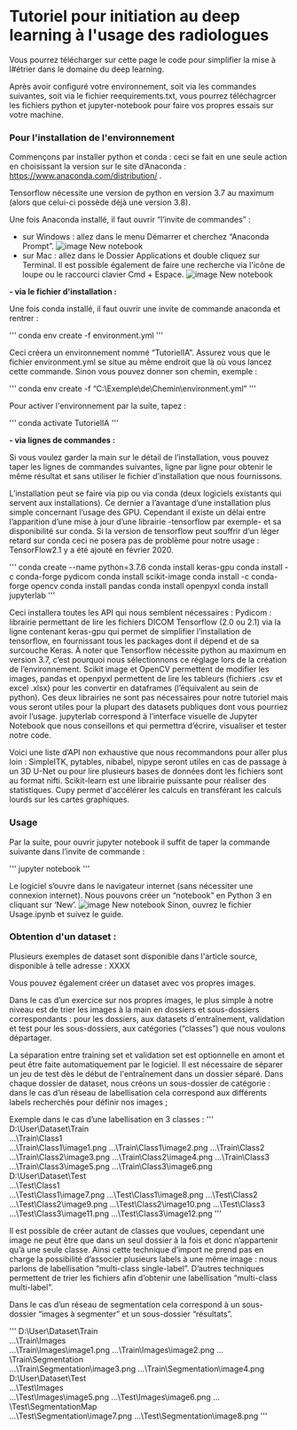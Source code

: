 # Tutoriel pour initiation au deep learning à l'usage des radiologues
Vous pourrez télécharger sur cette page le code pour simplifier la mise à l#étrier dans le domaine du deep learning.

Après avoir configuré votre environnement, soit via les commandes suivantes, soit via le fichier reequirements.txt, vous pourrez téléchagrcer les fichiers python et jupyter-notebook pour faire vos propres essais sur votre machine.

### Pour l'installation de l'environnement

Commençons par installer python et conda : ceci se fait en une seule action en choisissant la version sur le site d’Anaconda : https://www.anaconda.com/distribution/ .

Tensorflow nécessite une version de python en version 3.7 au maximum (alors que celui-ci possède déjà une version 3.8).

Une fois Anaconda installé, il faut ouvrir “l’invite de commandes” : 
- sur Windows : allez dans le menu Démarrer et cherchez “Anaconda Prompt”.
![image New notebook](https://github.com/oerton42/Tutoriel_DeepLearning_Radiologie/blob/master/Annotation%202020-05-08%20095907.png?raw=true)
- sur Mac : allez dans le Dossier Applications et double cliquez sur Terminal. Il est possible également de faire une recherche via l'icône de loupe ou le raccourci clavier Cmd + Espace.
![image New notebook](https://github.com/oerton42/Tutoriel_DeepLearning_Radiologie/blob/master/Annotation%202020-05-08%200959072.png?raw=true)




**- via le fichier d'installation :**

Une fois conda installé, il faut ouvrir une invite de commande anaconda et rentrer :

'''
conda env create -f environment.yml
'''

Ceci créera un environnement nommé “TutorielIA”. Assurez vous que le fichier environment.yml
se situe au même endroit que là où vous lancez cette commande. Sinon vous pouvez donner son chemin, exemple : 

'''
conda env create -f “C:\\Exemple\de\Chemin\environment.yml”
'''

Pour activer l'environnement par la suite, tapez :

'''
conda activate TutorielIA
'''



**- via lignes de commandes :**

Si vous voulez garder la main sur le détail de l’installation, vous pouvez taper les lignes de commandes suivantes, ligne par ligne pour obtenir le même résultat et sans utiliser le fichier d’installation que nous fournissons. 

L’installation peut se faire via pip ou via conda (deux logiciels existants qui servent aux installations). Ce dernier a l’avantage d’une installation plus simple concernant l’usage des GPU. Cependant il existe un délai entre l’apparition d’une mise à jour d’une librairie -tensorflow par exemple- et sa disponibilité sur conda. Si la version de tensorflow peut souffrir d’un léger retard sur conda ceci ne posera pas de problème pour notre usage : TensorFlow2.1 y a été ajouté en février 2020.
 

'''
conda create --name <env>  python=3.7.6
conda install keras-gpu
conda install -c conda-forge pydicom
conda install scikit-image
conda install -c conda-forge opencv
conda install pandas
conda install openpyxl
conda install jupyterlab
 '''


Ceci installera toutes les API qui nous semblent nécessaires :
Pydicom  : librairie permettant de lire les fichiers DICOM
Tensorflow (2.0 ou 2.1) via la ligne contenant keras-gpu qui permet de simplifier l’installation de tensorflow, en fournissant tous les packages dont il dépend et de sa surcouche Keras. À noter que Tensorflow nécessite python au maximum en version 3.7, c’est pourquoi nous sélectionnons ce réglage lors de la création de l’environnement.
Scikit image et OpenCV permettent de modifier les images, 
pandas et openpyxl permettent de lire les tableurs (fichiers .csv et excel .xlsx) pour les convertir en dataframes (l’équivalent au sein de python). Ces deux librairies ne sont pas nécessaires pour notre tutoriel mais vous seront utiles pour la plupart des datasets publiques dont vous pourriez avoir l’usage.
jupyterlab correspond à l’interface visuelle de Jupyter Notebook que nous conseillons et qui permettra d’écrire, visualiser et tester notre code.

Voici une liste d’API non exhaustive que nous recommandons pour aller plus loin :
SimpleITK, pytables, nibabel, nipype  seront utiles en cas de passage à un 3D U-Net ou pour lire plusieurs bases de données dont les fichiers sont au format nifti. Scikit-learn est une librairie puissante pour réaliser des statistiques. Cupy permet d'accélérer les calculs en transférant les calculs lourds sur les cartes graphiques.





### Usage
Par la suite, pour ouvrir jupyter notebook il suffit de taper la commande suivante dans l’invite de commande :

'''
jupyter notebook
'''

Le logiciel s’ouvre dans le navigateur internet (sans nécessiter une connexion internet). Nous pouvons créer un “notebook” en Python 3 en cliquant sur ‘New’.
![image New notebook](https://github.com/oerton42/Tutoriel_DeepLearning_Radiologie/blob/master/Annotation%202020-05-08%20095904572.png?raw=true)
Sinon, ouvrez le fichier Usage.ipynb et suivez le guide.



### Obtention d'un dataset :

Plusieurs exemples de dataset sont disponible dans l'article source, disponible à telle adresse : XXXX

Vous pouvez également créer un dataset avec vos propres images.



Dans le cas d’un exercice sur nos propres images, le plus simple à notre niveau est de trier les images à la main en dossiers et sous-dossiers correspondants :
pour les dossiers, aux datasets d'entraînement, validation et test
pour les sous-dossiers, aux catégories (“classes”) que nous voulons départager.

La séparation entre training set et validation set est optionnelle en amont et peut être faite automatiquement par le logiciel. Il est nécessaire de séparer un jeu de test dès le début de l'entraînement dans un dossier séparé.
Dans chaque dossier de dataset, nous créons un sous-dossier de catégorie : 
dans le cas d’un réseau de labellisation cela correspond aux différents labels recherchés pour définir nos images ; 

Exemple dans le cas d’une labellisation en 3 classes :
'''
D:\User\Dataset\Train\
                       …\Train\Class1\
                       …\Train\Class1\image1.png
                       …\Train\Class1\image2.png
                       …\Train\Class2\
                       …\Train\Class2\image3.png
                       …\Train\Class2\image4.png
                       …\Train\Class3\
                       …\Train\Class3\image5.png
                       …\Train\Class3\image6.png
D:\User\Dataset\Test\
                       …\Test\Class1\
                       …\Test\Class1\image7.png
                       …\Test\Class1\image8.png
                       …\Test\Class2\
                       …\Test\Class2\image9.png
                       …\Test\Class2\image10.png
                       …\Test\Class3\
                       …\Test\Class3\image11.png
                       …\Test\Class3\image12.png
'''

Il est possible de créer autant de classes que voulues, cependant une image ne peut être que dans un seul dossier à la fois et donc n’appartenir qu’à une seule classe. Ainsi cette technique d’import ne prend pas en charge la possibilité d’associer plusieurs labels à une même image : nous parlons de labellisation “multi-class single-label”. D’autres techniques permettent de trier les fichiers afin d’obtenir une labellisation “multi-class multi-label”.



Dans le cas d’un réseau de segmentation cela correspond à un sous-dossier “images à segmenter” et un sous-dossier “résultats”.

'''
D:\User\Dataset\Train\
                       …\Train\Images\
                       …\Train\Images\image1.png
                       …\Train\Images\image2.png
                       …\Train\Segmentation\
                       …\Train\Segmentation\image3.png
                       …\Train\Segmentation\image4.png
D:\User\Dataset\Test\
                       …\Test\Images\
                       …\Test\Images\image5.png
                       …\Test\Images\image6.png
                       …\Test\SegmentationMap\
                       …\Test\Segmentation\image7.png
                       …\Test\Segmentation\image8.png
'''


